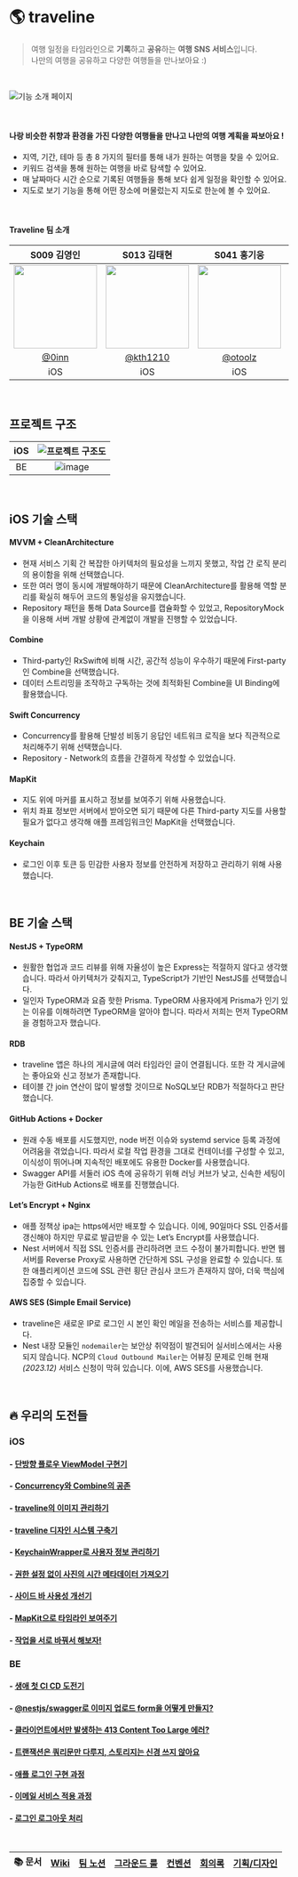 # 🌎 traveline

> 여행 일정을 타임라인으로 **기록**하고 **공유**하는 **여행 SNS 서비스**입니다.  
> 나만의 여행을 공유하고 다양한 여행들을 만나보아요 :)

<br>

![기능 소개 페이지](https://github.com/boostcampwm2023/iOS07-traveline/assets/51712973/f39271ee-26a8-41d2-b18d-32d44f79fd43)

</br>

#### 나랑 비슷한 취향과 환경을 가진 다양한 여행들을 만나고 나만의 여행 계획을 짜보아요 !

- 지역, 기간, 테마 등 총 8 가지의 필터를 통해 내가 원하는 여행을 찾을 수 있어요.
- 키워드 검색을 통해 원하는 여행을 바로 탐색할 수 있어요.
- 매 날짜마다 시간 순으로 기록된 여행들을 통해 보다 쉽게 일정을 확인할 수 있어요.
- 지도로 보기 기능을 통해 어떤 장소에 머물렀는지 지도로 한눈에 볼 수 있어요.

<br>

#### Traveline 팀 소개

|                                S009 김영인                                 |                                                         S013 김태현                                                         |                                                         S041 홍기웅                                                         |                                                         J048 박경미                                                          |                                                         J170 황정민                                                          |
| :------------------------------------------------------------------------: | :-------------------------------------------------------------------------------------------------------------------------: | :-------------------------------------------------------------------------------------------------------------------------: | :--------------------------------------------------------------------------------------------------------------------------: | :--------------------------------------------------------------------------------------------------------------------------: |
| <img src="https://avatars.githubusercontent.com/u/74968390?v=4" width=150> | <img src="https://user-images.githubusercontent.com/51712973/280571628-e1126b86-4941-49fc-852b-9ce16f3e0c4e.jpg" width=150> | <img src="https://avatars.githubusercontent.com/u/91725382?s=400&u=29b8023a56a09685aaab53d4eb0dd556254cd902&v=4" width=150> | <img src="https://github.com/boostcampwm2023/iOS07-Trapture/assets/74968390/76bfffde-8ebc-445d-8f3a-7c21288ae386" width=150> | <img src="https://github.com/boostcampwm2023/iOS07-Trapture/assets/74968390/3f5281e2-d233-49d2-b836-be2a56f93096" width=150> |
|                      [@0inn](https://github.com/0inn)                      |                                           [@kth1210](https://github.com/kth1210)                                            |                                            [@otoolz](https://github.com/otoolz)                                             |                                            [@kmi0817](https://github.com/kmi0817)                                            |                                          [@yaongmeow](https://github.com/yaongmeow)                                          |
|                                    iOS                                     |                                                             iOS                                                             |                                                             iOS                                                             |                                                              BE                                                              |                                                              BE                                                              |

<br>

## 프로젝트 구조

| iOS | ![프로젝트 구조도](https://github.com/boostcampwm2023/iOS07-traveline/assets/74968390/d4477585-eac2-481c-baf7-80d394eacaae) |
| :-: | :---------------------------------------------------------------------------------------------------------------------------------: |
| BE  |          ![image](https://github.com/boostcampwm2023/iOS07-traveline/assets/62174395/79d2c0a6-4e8c-4547-acd6-a2b4ea95ce68)          |

<br>

## iOS 기술 스택

#### MVVM + CleanArchitecture

- 현재 서비스 기획 간 복잡한 아키텍처의 필요성을 느끼지 못했고, 작업 간 로직 분리의 용이함을 위해 선택했습니다.
- 또한 여러 명이 동시에 개발해야하기 때문에 CleanArchitecture를 활용해 역할 분리를 확실히 해두어 코드의 통일성을 유지했습니다.
- Repository 패턴을 통해 Data Source를 캡슐화할 수 있었고, RepositoryMock을 이용해 서버 개발 상황에 관계없이 개발을 진행할 수 있었습니다.

#### Combine

- Third-party인 RxSwift에 비해 시간, 공간적 성능이 우수하기 때문에 First-party인 Combine을 선택했습니다.
- 데이터 스트리밍을 조작하고 구독하는 것에 최적화된 Combine을 UI Binding에 활용했습니다.

#### Swift Concurrency

- Concurrency를 활용해 단발성 비동기 응답인 네트워크 로직을 보다 직관적으로 처리해주기 위해 선택했습니다.
- Repository - Network의 흐름을 간결하게 작성할 수 있었습니다.

#### MapKit

- 지도 위에 마커를 표시하고 정보를 보여주기 위해 사용했습니다.
- 위치 좌표 정보만 서버에서 받아오면 되기 때문에 다른 Third-party 지도를 사용할 필요가 없다고 생각해 애플 프레임워크인 MapKit을 선택했습니다.

#### Keychain

- 로그인 이후 토큰 등 민감한 사용자 정보를 안전하게 저장하고 관리하기 위해 사용했습니다.

<br>

## BE 기술 스택

#### NestJS + TypeORM

- 원활한 협업과 코드 리뷰를 위해 자율성이 높은 Express는 적절하지 않다고 생각했습니다. 따라서 아키텍처가 갖춰지고, TypeScript가 기반인 NestJS를 선택했습니다.
- 일인자 TypeORM과 요즘 핫한 Prisma. TypeORM 사용자에게 Prisma가 인기 있는 이유를 이해하려면 TypeORM을 알아야 합니다. 따라서 저희는 먼저 TypeORM을 경험하고자 했습니다.

#### RDB

- traveline 앱은 하나의 게시글에 여러 타임라인 글이 연결됩니다. 또한 각 게시글에는 좋아요와 신고 정보가 존재합니다.
- 테이블 간 join 연산이 많이 발생할 것이므로 NoSQL보단 RDB가 적절하다고 판단했습니다.

#### GitHub Actions + Docker

- 원래 수동 배포를 시도했지만, node 버전 이슈와 systemd service 등록 과정에 어려움을 겪었습니다. 따라서 로컬 작업 환경을 그대로 컨테이너를 구성할 수 있고, 이식성이 뛰어나며 지속적인 배포에도 유용한 Docker를 사용했습니다.
- Swagger API를 서둘러 iOS 측에 공유하기 위해 러닝 커브가 낮고, 신속한 세팅이 가능한 GitHub Actions로 배포를 진행했습니다.

#### Let’s Encrypt + Nginx

- 애플 정책상 ipa는 https에서만 배포할 수 있습니다. 이에, 90일마다 SSL 인증서를 갱신해야 하지만 무료로 발급받을 수 있는 Let’s Encrypt를 사용했습니다.
- Nest 서버에서 직접 SSL 인증서를 관리하려면 코드 수정이 불가피합니다. 반면 웹 서버를 Reverse Proxy로 사용하면 간단하게 SSL 구성을 완료할 수 있습니다. 또한 애플리케이션 코드에 SSL 관련 횡단 관심사 코드가 존재하지 않아, 더욱 핵심에 집중할 수 있습니다.

#### AWS SES (Simple Email Service)

- traveline은 새로운 IP로 로그인 시 본인 확인 메일을 전송하는 서비스를 제공합니다.
- Nest 내장 모듈인 `nodemailer`는 보안상 취약점이 발견되어 실서비스에서는 사용되지 않습니다. NCP의 `Cloud Outbound Mailer`는 어뷰징 문제로 인해 현재 _(2023.12)_ 서비스 신청이 막혀 있습니다. 이에, AWS SES를 사용했습니다.

<br>

## 🔥 우리의 도전들

### iOS

#### - [단방향 플로우 ViewModel 구현기](https://github.com/boostcampwm2023/iOS07-traveline/wiki/%5BiOS%5D-%EB%8B%A8%EB%B0%A9%ED%96%A5-%ED%94%8C%EB%A1%9C%EC%9A%B0-ViewModel-%EA%B5%AC%ED%98%84%EA%B8%B0)

#### - [Concurrency와 Combine의 공존](https://github.com/boostcampwm2023/iOS07-traveline/wiki/%5BiOS%5D-Concurrency%EC%99%80-Combine%EC%9D%98-%EA%B3%B5%EC%A1%B4)

#### - [traveline의 이미지 관리하기](https://github.com/boostcampwm2023/iOS07-traveline/wiki/%5BiOS%5D-traveline%EC%9D%98-%EC%9D%B4%EB%AF%B8%EC%A7%80-%EA%B4%80%EB%A6%AC%ED%95%98%EA%B8%B0)

#### - [traveline 디자인 시스템 구축기](https://github.com/boostcampwm2023/iOS07-traveline/wiki/%5BiOS%5D-traveline-%EB%94%94%EC%9E%90%EC%9D%B8-%EC%8B%9C%EC%8A%A4%ED%85%9C-%EA%B5%AC%EC%B6%95%EA%B8%B0)

#### - [KeychainWrapper로 사용자 정보 관리하기](https://github.com/boostcampwm2023/iOS07-traveline/wiki/%5BiOS%5D-KeychainWrapper%EB%A1%9C-%EC%82%AC%EC%9A%A9%EC%9E%90-%EC%A0%95%EB%B3%B4-%EA%B4%80%EB%A6%AC%ED%95%98%EA%B8%B0)

#### - [권한 설정 없이 사진의 시간 메타데이터 가져오기](https://github.com/boostcampwm2023/iOS07-traveline/wiki/%5BiOS%5D-%EA%B6%8C%ED%95%9C-%EC%84%A4%EC%A0%95-%EC%97%86%EC%9D%B4-%EC%82%AC%EC%A7%84%EC%9D%98-%EC%8B%9C%EA%B0%84-%EB%A9%94%ED%83%80%EB%8D%B0%EC%9D%B4%ED%84%B0-%EA%B0%80%EC%A0%B8%EC%98%A4%EA%B8%B0)

#### - [사이드 바 사용성 개선기](https://github.com/boostcampwm2023/iOS07-traveline/wiki/%5BiOS%5D-%EC%82%AC%EC%9D%B4%EB%93%9C-%EB%B0%94%EC%9D%98-%EC%82%AC%EC%9A%A9%EC%84%B1-%EA%B0%9C%EC%84%A0%EA%B8%B0)

#### - [MapKit으로 타임라인 보여주기](https://github.com/boostcampwm2023/iOS07-traveline/wiki/%5BiOS%5D-MapKit%EC%9C%BC%EB%A1%9C-%ED%83%80%EC%9E%84%EB%9D%BC%EC%9D%B8-%EB%B3%B4%EC%97%AC%EC%A3%BC%EA%B8%B0)

#### - [작업을 서로 바꿔서 해보자!](https://github.com/boostcampwm2023/iOS07-traveline/wiki/%5BiOS%5D-%EC%9E%91%EC%97%85%EC%9D%84-%EC%84%9C%EB%A1%9C-%EB%B0%94%EA%BF%94%EC%84%9C-%ED%95%B4%EB%B3%B4%EC%9E%90!)

### BE

#### - [생애 첫 CI CD 도전기](https://github.com/boostcampwm2023/iOS07-traveline/wiki/%5BBE%5D-%EC%83%9D%EC%95%A0-%EC%B2%AB-CI-CD-%EB%8F%84%EC%A0%84%EA%B8%B0)

#### - [@nestjs/swagger로 이미지 업로드 form을 어떻게 만들지?](https://github.com/boostcampwm2023/iOS07-traveline/wiki/%5BBE%5D-@nestjs-swagger%EB%A1%9C-%EC%9D%B4%EB%AF%B8%EC%A7%80-%EC%97%85%EB%A1%9C%EB%93%9C-form%EC%9D%84-%EC%96%B4%EB%96%BB%EA%B2%8C-%EB%A7%8C%EB%93%A4%EC%A7%80%3F)

#### - [클라이언트에서만 발생하는 413 Content Too Large 에러?](https://github.com/boostcampwm2023/iOS07-traveline/wiki/%5BBE%5D-%ED%81%B4%EB%9D%BC%EC%9D%B4%EC%96%B8%ED%8A%B8%EC%97%90%EC%84%9C%EB%A7%8C-%EB%B0%9C%EC%83%9D%ED%95%98%EB%8A%94-413-Content-Too-Large-%EC%97%90%EB%9F%AC%3F)

#### - [트랜잭션은 쿼리문만 다루지, 스토리지는 신경 쓰지 않아요](https://github.com/boostcampwm2023/iOS07-traveline/wiki/%5BBE%5D-%ED%8A%B8%EB%9E%9C%EC%9E%AD%EC%85%98%EC%9D%80-%EC%BF%BC%EB%A6%AC%EB%AC%B8%EB%A7%8C-%EB%8B%A4%EB%A3%A8%EC%A7%80,-%EC%8A%A4%ED%86%A0%EB%A6%AC%EC%A7%80%EB%8A%94-%EC%8B%A0%EA%B2%BD-%EC%93%B0%EC%A7%80-%EC%95%8A%EC%95%84%EC%9A%94)

#### - [애플 로그인 구현 과정](https://github.com/boostcampwm2023/iOS07-traveline/wiki/%5BBE%5D-애플-로그인-구현-과정)

#### - [이메일 서비스 적용 과정](https://github.com/boostcampwm2023/iOS07-traveline/wiki/%5BBE%5D-이메일-서비스-적용-과정)

#### - [로그인 로그아웃 처리](https://github.com/boostcampwm2023/iOS07-traveline/wiki/%5BBE%5D-로그인-로그아웃-처리)

<br>

| 📚 문서 | [Wiki](https://github.com/boostcampwm2023/iOS07-traveline/wiki) | [팀 노션](https://spiky-rat-16e.notion.site/6b9791faac7e4b9d9a31d225ce8cd157?pvs=4) | [그라운드 룰](https://github.com/boostcampwm2023/iOS07-traveline/wiki/%ED%8C%80-%EA%B7%B8%EB%9D%BC%EC%9A%B4%EB%93%9C-%EB%A3%B0) | [컨벤션](https://github.com/boostcampwm2023/iOS07-traveline/wiki/GitHub-%EC%BB%A8%EB%B2%A4%EC%85%98) | [회의록](https://www.notion.so/bd676cad762c4cffa7b081c65939b0c5?v=76fe42efa9f1497b98764bf47ff47598&pvs=4) | [기획/디자인](https://www.figma.com/file/RrmfjBTxuLMAYRiXrbKQSW/traveline?type=design&node-id=2%3A2&mode=design&t=AD0PpylqwYoldl8g-1) |
| :-----: | :-------------------------------------------------------------: | :---------------------------------------------------------------------------------: | :-----------------------------------------------------------------------------------------------------------------------------: | :--------------------------------------------------------------------------------------------------: | :-------------------------------------------------------------------------------------------------------: | :-----------------------------------------------------------------------------------------------------------------------------------: |
